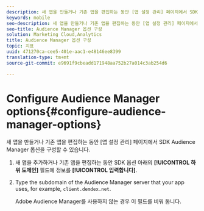 ```yaml
---
description: 새 앱을 만들거나 기존 앱을 편집하는 동안 [앱 설정 관리] 페이지에서 SDK Audience Manager 옵션을 구성할 수 있습니다.
keywords: mobile
seo-description: 새 앱을 만들거나 기존 앱을 편집하는 동안 [앱 설정 관리] 페이지에서 SDK Audience Manager 옵션을 구성할 수 있습니다.
seo-title: Audience Manager 옵션 구성
solution: Marketing Cloud,Analytics
title: Audience Manager 옵션 구성
topic: 지표
uuid: 471270ca-cee5-401e-aac1-e48146ee8399
translation-type: tm+mt
source-git-commit: e9691f9cbeadd171948aa752b27a014c3ab254d6

---
```



# Configure Audience Manager options{#configure-audience-manager-options}

새 앱을 만들거나 기존 앱을 편집하는 동안 [앱 설정 관리] 페이지에서 SDK Audience Manager 옵션을 구성할 수 있습니다.

1. 새 앱을 추가하거나 기존 앱을 편집하는 동안 SDK 옵션 아래의 **[!UICONTROL 하위 도메인]** 필드에 정보를 **[!UICONTROL 입력합니다]**.

1. Type the subdomain of the Audience Manager server that your app uses, for example, `client.demdex.net`.

   Adobe Audience Manager를 사용하지 않는 경우 이 필드를 비워 둡니다.